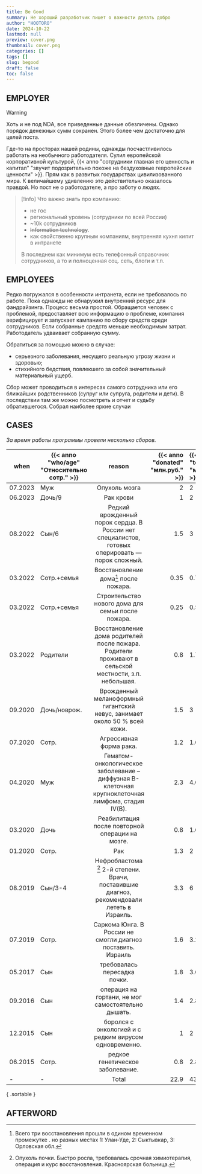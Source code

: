 ```yaml
---
title: Be Good
summary: Не хороший разработчик пишет о важности делать добро
author: "HOOTORO"
date: 2024-10-22
lastmod: null
preview: cover.png
thumbnail: cover.png
categories: []
tags: []
slug: begood
draft: false
toc: false
---
```


## EMPLOYER

> [!warning]
>
> Хоть и не под NDA, все приведенные данные обезличены.
> Однако порядок денежных сумм сохранен. Этого более чем достаточно для целей поста.

Где-то на просторах нашей родины, однажды посчастливилось работать на необычного работодателя.
Сулил европейской корпоративной культурой, {{< anno "сотрудники главная его ценность и капитал" "звучит подозрительно похоже на бездуховные гевропейские ценности" >}}.
Прям как в развитых государствах цивилизованного мира.
К величайшему удивлению это действительно оказалось правдой.
Но пост не о работодателе, а про заботу о людях.

> [!info] Что важно знать про компанию:
>
> - не гос
> - региональный уровень (сотрудники по всей России)
> - ~10k сотрудников
> - ~~Information technology~~.
> - как свойственно крупным компаниям, внутренняя кухня кипит в интранете
>
> В последнем как минимум есть телефонный справочник сотрудников, а то и полноценная соц. сеть, блоги и т.п.
  
## EMPLOYEES

Редко погружался в особенности интранета, если не требовалось по работе.
Пока однажды не обнаружил внутренний ресурс для фандрайзинга.
Процесс весьма простой.
Обращается человек с проблемой, предоставляет всю информацию о проблеме, компания верифицирует и запускает кампанию по сбору средств среди сотрудников. Если собранные средств меньше необходимым затрат.
Работодатель удваивает собранную сумму.

Обратиться за помощью можно в случае:

- серьезного заболевания, несущего реальную угрозу жизни и здоровью;
- стихийного бедствия, повлекшего за собой значительный материальный ущерб.

Сбор может проводиться в интересах самого сотрудника или его ближайших родственников (супруг или супруга, родители и дети).
В последствии там же можно посмотреть и отчет и судьбу обратившегося. Собрал наиболее яркие случаи

## CASES

_За время работы программы провели несколько сборов._

| when    | {{< anno "who/age" "Относительно сотр." >}} |                                                reason                                                | {{< anno "donated" "млн.руб." >}} | {{< anno "total" "млн.руб." >}} |
| ------- | ------------------------------------------- | :--------------------------------------------------------------------------------------------------: | --------------------------------: | :------------------------------ |
| 07.2023 | Муж                                         |                                            Опухоль мозга                                             |                                 2 | 2                               |
| 06.2023 | Дочь/9                                      |                                              Рак крови                                               |                                 1 | 2                               |
| 08.2022 | Сын/6                                       |   Редкий врожденный порок сердца. В России нет специалистов, готовых оперировать — порок сложный.    |                               1.5 | 3                               |
| 03.2022 | Сотр.+семья                                 |                                Восстановление дома[^2] после пожара.                                 |                              0.35 | 0.7                             |
| 03.2022 | Сотр.+семья                                 |                          Строительство нового дома для семьи после пожара.                           |                              0.25 | 0.5                             |
| 03.2022 | Родители                                    | Восстановление дома родителей после пожара. Родители проживают в сельской местности, з.п. небольшая. |                               0.8 | 1.7                             |
| 09.2020 | Дочь/новрож.                                |              Врожденный меланоформный гигантский невус, занимает около 50 % всей кожи.               |                               1.5 | 3                               |
| 07.2020 | Сотр.                                       |                                       Агрессивная форма рака.                                        |                               1.2 | 1.6                             |
| 04.2020 | Муж                                         |  Гематом-онкологическое заболевание – диффузная B-клеточная крупноклеточная лимфома, стадия IV(B).   |                               2.3 | 4.6                             |
| 03.2020 | Дочь                                        |                           Реабилитация после повторной операции на мозге.                            |                               0.8 | 1.6                             |
| 01.2020 | Сотр.                                       |                                                 Рак                                                  |                               1.3 | 2                               |
| 08.2019 | Сын/3-4                                     |     Нефробластома [^1] 2-й степени.  Врачи, поставившие диагноз, рекомендовали лететь в Израиль.     |                               3.3 | 6                               |
| 07.2019 | Сотр.                                       |                     Саркома Юнга. В России не смогли диагноз поставить. Израиль                      |                               1.6 | 3.2                             |
| 05.2017 | Сын                                         |                                     требовалась пересадка почки.                                     |                               1.8 | 3.6                             |
| 09.2016 | Сын                                         |                          операция на гортани, не мог самостоятельно дышать.                          |                               1.4 | 2.8                             |
| 12.2015 | Сын                                         |                        боролся с онкологией и с редким вирусом одновременно.                         |                                 1 | 2                               |
| 06.2015 | Сотр.                                       |                                   редкое генетическое заболевание.                                   |                               0.8 | 2.8                             |
| -       | -                                           |                                                Total                                                 |                              22.9 | 43.1                            |
{ .sortable }

## AFTERWORD

[^1]: Опухоль почки. Быстро росла, требовалась срочная химиотерапия, операция и курс восстановления. Красноярская больница.
[^2]: Всего три восстановления прошли в одином временном промежутке . но разных местах 1: Улан-Уде, 2: Сыктывкар, 3: Орловская обл.
